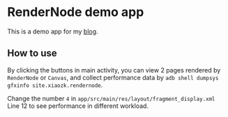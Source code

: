 # RenderNode demo app

This is a demo app for my [blog](https://blog.xiaozk.site/blog/android-render-node).

## How to use

By clicking the buttons in main activity, you can view 2 pages rendered by `RenderNode` or `Canvas`, and collect performance data by `adb shell dumpsys gfxinfo site.xiaozk.rendernode`.

Change the number `4` in `app/src/main/res/layout/fragment_display.xml` Line 12 to see performance in different workload.
